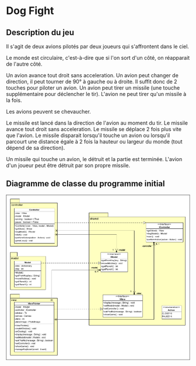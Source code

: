 # Dog Fight

## Description du jeu
Il s'agit de deux avions pilotés par deux joueurs qui s'affrontent dans le ciel.

Le monde est circulaire, c'est-à-dire que si l'on sort d'un côté, on réapparait de l'autre côté.

Un avion avance tout droit sans acceleration. Un avion peut changer de direction, il peut tourner de 90° à gauche ou à
droite. Il suffit donc de 2 touches pour piloter un avion. Un avion peut tirer un missile (une touche supplémentaire
pour déclencher le tir). L'avion ne peut tirer qu'un missile à la fois.

Les avions peuvent se chevaucher.

Le missile est lancé dans la direction de l'avion au moment du tir. Le missile avance tout droit sans
acceleration. Le missile se déplace 2 fois plus vite que l'avion. Le missile disparait lorsqu'il touche un avion ou
lorsqu'il parcourt une distance égale à 2 fois la hauteur ou largeur du monde (tout dépend de sa direction).

Un missile qui touche un avion, le détruit et la partie est terminée. L'avion d'un joueur peut être détruit par son
propre missile.

## Diagramme de classe du programme initial
![Diagramme de classe du programme initial](https://github.com/ME-JAD/PDV-DogFight-Start/blob/master/model/image/classDiagram.png)
